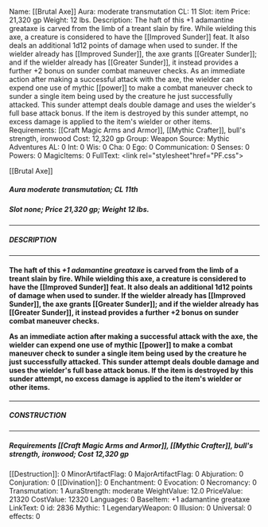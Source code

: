Name: [[Brutal Axe]]
Aura: moderate transmutation
CL: 11
Slot: item
Price: 21,320 gp
Weight: 12 lbs.
Description: The haft of this +1 adamantine greataxe is carved from the limb of a treant slain by fire. While wielding this axe, a creature is considered to have the [[Improved Sunder]] feat. It also deals an additional 1d12 points of damage when used to sunder. If the wielder already has [[Improved Sunder]], the axe grants [[Greater Sunder]]; and if the wielder already has [[Greater Sunder]], it instead provides a further +2 bonus on sunder combat maneuver checks. As an immediate action after making a successful attack with the axe, the wielder can expend one use of mythic [[power]] to make a combat maneuver check to sunder a single item being used by the creature he just successfully attacked. This sunder attempt deals double damage and uses the wielder's full base attack bonus. If the item is destroyed by this sunder attempt, no excess damage is applied to the item's wielder or other items.
Requirements: [[Craft Magic Arms and Armor]], [[Mythic Crafter]], bull's strength, ironwood
Cost: 12,320 gp
Group: Weapon
Source: Mythic Adventures
AL: 0
Int: 0
Wis: 0
Cha: 0
Ego: 0
Communication: 0
Senses: 0
Powers: 0
MagicItems: 0
FullText: <link rel="stylesheet"href="PF.css"><div class="heading"><p class="alignleft">[[Brutal Axe]]</p><div style="clear: both;"></div></div><div><h5><b>Aura </b>moderate transmutation; <b>CL </b>11th</h5><h5><b>Slot </b>none; <b>Price </b>21,320 gp; <b>Weight </b>12 lbs.</h5></div><hr/><div><h5><b>DESCRIPTION</b></h5></div><hr/><div><h4><p>The haft of this <i>+1 adamantine greataxe</i> is carved from the limb of a treant slain by fire. While wielding this axe, a creature is considered to have the [[Improved Sunder]] feat. It also deals an additional 1d12 points of damage when used to sunder. If the wielder already has [[Improved Sunder]], the axe grants [[Greater Sunder]]; and if the wielder already has [[Greater Sunder]], it instead provides a further +2 bonus on sunder combat maneuver checks. </p><p>As an immediate action after making a successful attack with the axe, the wielder can expend one use of mythic [[power]] to make a combat maneuver check to sunder a single item being used by the creature he just successfully attacked. This sunder attempt deals double damage and uses the wielder's full base attack bonus. If the item is destroyed by this sunder attempt, no excess damage is applied to the item's wielder or other items.</p></h4></div><hr/><div><h5><b>CONSTRUCTION</b></h5></div><hr/><div><h5><b>Requirements </b>[[Craft Magic Arms and Armor]], [[Mythic Crafter]], <i>bull's strength</i>, <i>ironwood</i>; <b>Cost </b>12,320 gp</h5></div>
[[Destruction]]: 0
MinorArtifactFlag: 0
MajorArtifactFlag: 0
Abjuration: 0
Conjuration: 0
[[Divination]]: 0
Enchantment: 0
Evocation: 0
Necromancy: 0
Transmutation: 1
AuraStrength: moderate
WeightValue: 12.0
PriceValue: 21320
CostValue: 12320
Languages: 0
BaseItem: +1 adamantine greataxe
LinkText: 0
id: 2836
Mythic: 1
LegendaryWeapon: 0
Illusion: 0
Universal: 0
effects: 0
